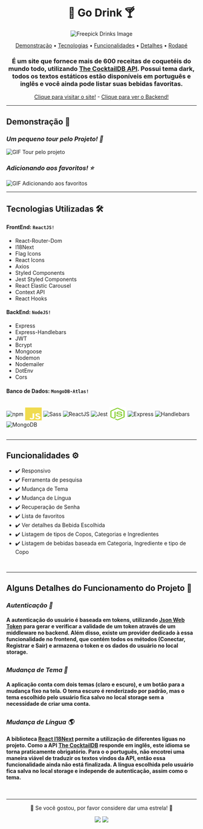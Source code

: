<h1 align="center">🍹 Go Drink 🍸</h1>

<div align="center">
 <img src="https://img.freepik.com/fotos-gratis/aproxime-se-com-bebidas-deliciosas_23-2149132215.jpg?size=626&ext=jpg" width="400px" alt="Freepick Drinks Image"/>
</div>

<p align="center">
 <a href="#demo">Demonstração</a> •
 <a href="#tecnologias">Tecnologias</a> •
  <a href="#funcionalidades">Funcionalidades</a> •
 <a href="#detalhes">Detalhes</a> •
 <a href="#footer">Rodapé</a>
</p>

<h3 align="center">É um site que fornece mais de 600 receitas de coquetéis do mundo todo, utilizando <a href="https://www.thecocktaildb.com/api.php">The CocktailDB API</a>. Possui tema dark, todos os textos estáticos estão disponíveis em português e inglês e você ainda pode listar suas bebidas favoritas.</h3>

<p align="center">
  <a href="https://go-drink-frontend.vercel.app/">Clique para visitar o site!</a> -
  <a href="https://github.com/MatheusAndrade23/GoDrink_Backend">Clique para ver o Backend!</a>
</p>

---

<h2 id="demo">Demonstração 🎥</h2>

_<h3 id="tour">Um pequeno tour pelo Projeto! 🚀</h3>_

<img src="./github/tour.gif" alt="GIF Tour pelo projeto">

_<h3 id="trocando">Adicionando aos favoritos! ⭐</h3>_

<img src="./github/favoritos.gif" alt="GIF Adicionando aos favoritos">

<br>

---

<h2 id="tecnologias">Tecnologias Utilizadas 🛠</h2>

#### FrontEnd: `ReactJS!`

- React-Router-Dom
- I18Next
- Flag Icons
- React Icons
- Axios
- Styled Components
- Jest Styled Components
- React Elastic Carousel
- Context API
- React Hooks

#### BackEnd: `NodeJS!`

- Express
- Express-Handlebars
- JWT
- Bcrypt
- Mongoose
- Nodemon
- Nodemailer
- DotEnv
- Cors

#### Banco de Dados: `MongoDB-Atlas!`

<div style="display: inline_block"><br>
  <img align="center" alt="npm" height="35" width="45" src="https://cdn.jsdelivr.net/gh/devicons/devicon/icons/npm/npm-original-wordmark.svg" />
  <img align="center" alt="Js" height="35" width="45" src="https://raw.githubusercontent.com/devicons/devicon/master/icons/javascript/javascript-plain.svg">
  <img align="center" alt="Sass" height="35" width="45" src="https://cdn.jsdelivr.net/gh/devicons/devicon/icons/sass/sass-original.svg">
  <img align="center" alt="ReactJS" height="35" width="45" src="https://cdn.jsdelivr.net/gh/devicons/devicon/icons/react/react-original.svg">
  <img align="center" alt="Jest" height="35" width="45" src="https://cdn.jsdelivr.net/gh/devicons/devicon/icons/jest/jest-plain.svg">
  <img align="center" alt="NodeJS" height="35" width="45" src="https://raw.githubusercontent.com/devicons/devicon/master/icons/nodejs/nodejs-plain.svg">
  <img align="center" alt="Express" height="35" width="45" src="https://cdn.jsdelivr.net/gh/devicons/devicon/icons/express/express-original.svg">
  <img align="center" alt="Handlebars" height="35" width="45" src="https://cdn.jsdelivr.net/gh/devicons/devicon/icons/handlebars/handlebars-original.svg">
  <img align="center" alt="MongoDB" height="35" width="45" src="https://cdn.jsdelivr.net/gh/devicons/devicon/icons/mongodb/mongodb-plain.svg">
 </div>

 <br>

---

<h2 id="funcionalidades">Funcionalidades ⚙️</h2>

- ✔️ Responsivo
- ✔️ Ferramenta de pesquisa
- ✔️ Mudança de Tema
- ✔️ Mudança de Língua
- ✔️ Recuperação de Senha
- ✔️ Lista de favoritos
- ✔️ Ver detalhes da Bebida Escolhida
- ✔️ Listagem de tipos de Copos, Categorias e Ingredientes
- ✔️ Listagem de bebidas baseada em Categoria, Ingrediente e tipo de Copo

<br>

---

<h2 id="detalhes">Alguns Detalhes do Funcionamento do Projeto 🔎</h2>

_<h3>Autenticação 👤</h3>_

#### A autenticação do usuário é baseada em tokens, utilizando <a href="https://www.npmjs.com/package/jsonwebtoken">Json Web Token</a> para gerar e verificar a validade de um token através de um middleware no backend. Além disso, existe um provider dedicado à essa funcionalidade no frontend, que contém todos os métodos (Conectar, Registrar e Sair) e armazena o token e os dados do usuário no local storage.

##

_<h3>Mudança de Tema 🎨</h3>_

#### A aplicação conta com dois temas (claro e escuro), e um botão para a mudança fixo na tela. O tema escuro é renderizado por padrão, mas o tema escolhido pelo usuário fica salvo no local storage sem a necessidade de criar uma conta.

##

_<h3>Mudança de Língua 🌎</h3>_

#### A biblioteca <a href="https://www.npmjs.com/package/react-i18next">React I18Next</a> permite a utilização de diferentes líguas no projeto. Como a API <a href="https://www.thecocktaildb.com/api.php">The CocktailDB</a> responde em inglês, este idioma se torna praticamente obrigatório. Para o o português, não encotrei uma maneira viável de traduzir os textos vindos da API, então essa funcionalidade ainda não está finalizada. A língua escolhida pelo usuário fica salva no local storage e independe de autenticação, assim como o tema.

<br>

---

<p align="center">🌟 Se você gostou, por favor considere dar uma estrela! 🌟</p>
<div id="footer" align="center"><a href="https://www.linkedin.com/in/matheus-andrade23/" target="_blank"><img src="https://img.shields.io/badge/-LinkedIn-%230077B5?style=for-the-badge&logo=linkedin&logoColor=white" target="_blank"></a>
<a href = "mailto:matheusandrade.ma2003@gmail.com"><img src="https://img.shields.io/badge/-Gmail-%23333?style=for-the-badge&logo=gmail&logoColor=white" target="_blank"></a></div>
